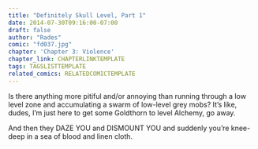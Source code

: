```yaml
---
title: "Definitely Skull Level, Part 1"
date: 2014-07-30T09:16:00-07:00
draft: false
author: "Rades"
comic: "fd037.jpg"
chapter: 'Chapter 3: Violence'
chapter_link: CHAPTERLINKTEMPLATE
tags: TAGSLISTTEMPLATE
related_comics: RELATEDCOMICTEMPLATE
---
```


Is there anything more pitiful and/or annoying than running through a low level zone and accumulating a swarm of low-level grey mobs? It’s like, dudes, I’m just here to get some Goldthorn to level Alchemy, go away. 


And then they DAZE YOU and DISMOUNT YOU and suddenly you’re knee-deep in a sea of blood and linen cloth.

